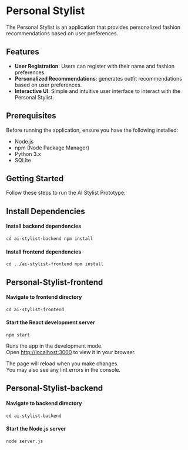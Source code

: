 # Personal Stylist

The Personal Stylist is an application that provides personalized fashion recommendations based on user preferences.

## Features

- **User Registration**: Users can register with their name and fashion preferences.
- **Personalized Recommendations**:  generates outfit recommendations based on user preferences.
- **Interactive UI**: Simple and intuitive user interface to interact with the Personal Stylist.

## Prerequisites

Before running the application, ensure you have the following installed:

- Node.js
- npm (Node Package Manager)
- Python 3.x
- SQLite

## Getting Started

Follow these steps to run the AI Stylist Prototype:

## Install Dependencies

#### Install backend dependencies
`cd ai-stylist-backend
npm install`

#### Install frontend dependencies
`cd ../ai-stylist-frontend
npm install`

## Personal-Stylist-frontend

#### Navigate to frontend directory
`cd ai-stylist-frontend`

#### Start the React development server
`npm start`

Runs the app in the development mode.\
Open [http://localhost:3000](http://localhost:3000) to view it in your browser.

The page will reload when you make changes.\
You may also see any lint errors in the console.


## Personal-Stylist-backend

#### Navigate to backend directory
`cd ai-stylist-backend`

#### Start the Node.js server
`node server.js`
